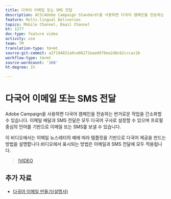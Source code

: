 ```yaml
---
title: 다국어 이메일 또는 SMS 전달
description: ACS(Adobe Campaign Standard)을 사용하면 다국어 캠페인을 전송하는 번거로운 작업을 간소화할 수 있습니다. 프로필 기본 언어를 기반으로 이메일 또는 SMS를 보낼 수 있도록 여러 언어를 지원하는 이메일 전달 및 SMS 전달도 설정할 수 있습니다. 비디오에서 나타난 접근 방식은 SMS 전달뿐만 아니라 이메일에도 모두 적용됩니다.
feature: Multi-lingual Deliveries
topics: Mobile Channel, Email Channel
kt: 1277
doc-type: feature video
activity: use
team: TM
translation-type: tm+mt
source-git-commit: a2f194821a9ce06272eaed979ee2d8c62cccac2b
workflow-type: tm+mt
source-wordcount: '168'
ht-degree: 1%

---
```



# 다국어 이메일 또는 SMS 전달

Adobe Campaign을 사용하면 다국어 캠페인을 전송하는 번거로운 작업을 간소화할 수 있습니다. 이메일 배달과 SMS 전달은 모두 다국어 구사로 설정할 수 있으며 프로필 중심의 언어를 기반으로 이메일 또는 SMS를 보낼 수 있습니다.

이 비디오에서는 이메일 뉴스레터의 예에 따라 템플릿을 기반으로 다국어 제공을 만드는 방법을 설명합니다.비디오에서 표시되는 방법은 이메일과 SMS 전달에 모두 적용됩니다.

>[!VIDEO](https://video.tv.adobe.com/v/23252?quality=12)

## 추가 자료

* [다국어 이메일 만들기(설명서)](https://docs.adobe.com/content/help/en/campaign-standard/using/communication-channels/email-messages/creating-a-multilingual-email.html)
